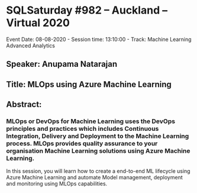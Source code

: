 # SQLSaturday #982 – Auckland – Virtual 2020
Event Date: 08-08-2020 - Session time: 13:10:00 - Track: Machine Learning  Advanced Analytics
## Speaker: Anupama Natarajan
## Title: MLOps using Azure Machine Learning
## Abstract:
### MLOps or DevOps for Machine Learning uses the DevOps principles and practices which includes Continuous Integration, Delivery and Deployment to the Machine Learning process. MLOps provides quality assurance to your organisation Machine Learning solutions using Azure Machine Learning.

In this session, you will learn how to create a end-to-end ML lifecycle using Azure Machine Learning and automate Model management, deployment and monitoring using MLOps capabilities.
